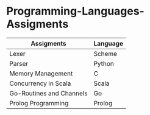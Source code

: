 # Programming-Languages-Assigments

Assigments  | Language |
----------- | -------- |
Lexer   | Scheme | 
Parser | Python |
Memory Management | C |
Concurrency in Scala | Scala |
Go-Routines and Channels | Go |
Prolog Programming | Prolog|
